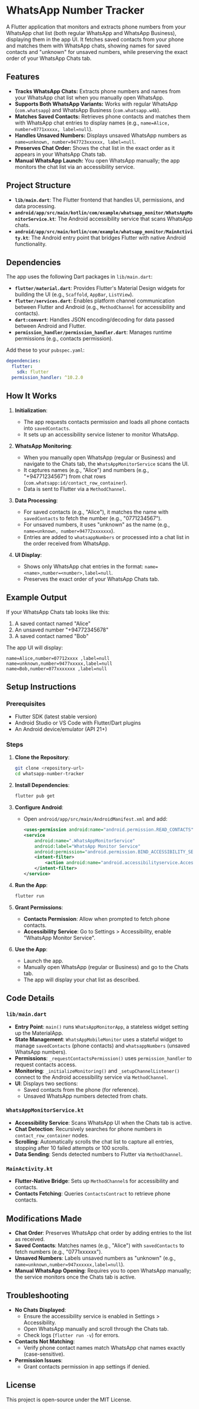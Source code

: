 # WhatsApp Number Tracker

A Flutter application that monitors and extracts phone numbers from your WhatsApp chat list (both regular WhatsApp and WhatsApp Business), displaying them in the app UI. It fetches saved contacts from your phone and matches them with WhatsApp chats, showing names for saved contacts and "unknown" for unsaved numbers, while preserving the exact order of your WhatsApp Chats tab.

## Features
- **Tracks WhatsApp Chats:** Extracts phone numbers and names from your WhatsApp chat list when you manually open WhatsApp.
- **Supports Both WhatsApp Variants:** Works with regular WhatsApp (`com.whatsapp`) and WhatsApp Business (`com.whatsapp.w4b`).
- **Matches Saved Contacts:** Retrieves phone contacts and matches them with WhatsApp chat entries to display names (e.g., `name=Alice, number=0771xxxxx, label=null`).
- **Handles Unsaved Numbers:** Displays unsaved WhatsApp numbers as `name=unknown, number=947723xxxxxx, label=null`.
- **Preserves Chat Order:** Shows the chat list in the exact order as it appears in your WhatsApp Chats tab.
- **Manual WhatsApp Launch:** You open WhatsApp manually; the app monitors the chat list via an accessibility service.

## Project Structure
- **`lib/main.dart`**: The Flutter frontend that handles UI, permissions, and data processing.
- **`android/app/src/main/kotlin/com/example/whatsapp_monitor/WhatsAppMonitorService.kt`**: The Android accessibility service that scans WhatsApp chats.
- **`android/app/src/main/kotlin/com/example/whatsapp_monitor/MainActivity.kt`**: The Android entry point that bridges Flutter with native Android functionality.

## Dependencies
The app uses the following Dart packages in `lib/main.dart`:

- **`flutter/material.dart`**: Provides Flutter's Material Design widgets for building the UI (e.g., `Scaffold`, `AppBar`, `ListView`).
- **`flutter/services.dart`**: Enables platform channel communication between Flutter and Android (e.g., `MethodChannel` for accessibility and contacts).
- **`dart:convert`**: Handles JSON encoding/decoding for data passed between Android and Flutter.
- **`permission_handler/permission_handler.dart`**: Manages runtime permissions (e.g., contacts permission).

Add these to your `pubspec.yaml`:
```yaml
dependencies:
  flutter:
    sdk: flutter
  permission_handler: ^10.2.0
```

## How It Works
1. **Initialization**:
   - The app requests contacts permission and loads all phone contacts into `savedContacts`.
   - It sets up an accessibility service listener to monitor WhatsApp.

2. **WhatsApp Monitoring**:
   - When you manually open WhatsApp (regular or Business) and navigate to the Chats tab, the `WhatsAppMonitorService` scans the UI.
   - It captures names (e.g., "Alice") and numbers (e.g., "+94771234567") from chat rows (`com.whatsapp:id/contact_row_container`).
   - Data is sent to Flutter via a `MethodChannel`.

3. **Data Processing**:
   - For saved contacts (e.g., "Alice"), it matches the name with `savedContacts` to fetch the number (e.g., "0771234567").
   - For unsaved numbers, it uses "unknown" as the name (e.g., `name=unknown, number=94772xxxxxxx`).
   - Entries are added to `whatsappNumbers` or processed into a chat list in the order received from WhatsApp.

4. **UI Display**:
   - Shows only WhatsApp chat entries in the format: `name=<name>,number=<number>,label=null`.
   - Preserves the exact order of your WhatsApp Chats tab.

## Example Output
If your WhatsApp Chats tab looks like this:
1. A saved contact named "Alice"
2. An unsaved number "+94772345678"
3. A saved contact named "Bob"

The app UI will display:
```
name=Alice,number=07712xxxx ,label=null
name=unknown,number=9477xxxxx,label=null
name=Bob,number=077xxxxxxx ,label=null
```

## Setup Instructions
### Prerequisites
- Flutter SDK (latest stable version)
- Android Studio or VS Code with Flutter/Dart plugins
- An Android device/emulator (API 21+)

### Steps
1. **Clone the Repository**:
   ```bash
   git clone <repository-url>
   cd whatsapp-number-tracker
   ```

2. **Install Dependencies**:
   ```bash
   flutter pub get
   ```

3. **Configure Android**:
   - Open `android/app/src/main/AndroidManifest.xml` and add:
     ```xml
     <uses-permission android:name="android.permission.READ_CONTACTS" />
     <service
         android:name=".WhatsAppMonitorService"
         android:label="WhatsApp Monitor Service"
         android:permission="android.permission.BIND_ACCESSIBILITY_SERVICE">
         <intent-filter>
             <action android:name="android.accessibilityservice.AccessibilityService" />
         </intent-filter>
     </service>
     ```

4. **Run the App**:
   ```bash
   flutter run
   ```

5. **Grant Permissions**:
   - **Contacts Permission**: Allow when prompted to fetch phone contacts.
   - **Accessibility Service**: Go to Settings > Accessibility, enable "WhatsApp Monitor Service".

6. **Use the App**:
   - Launch the app.
   - Manually open WhatsApp (regular or Business) and go to the Chats tab.
   - The app will display your chat list as described.

## Code Details
### `lib/main.dart`
- **Entry Point**: `main()` runs `WhatsAppMonitorApp`, a stateless widget setting up the MaterialApp.
- **State Management**: `WhatsAppMobileMonitor` uses a stateful widget to manage `savedContacts` (phone contacts) and `whatsappNumbers` (unsaved WhatsApp numbers).
- **Permissions**: `_requestContactsPermission()` uses `permission_handler` to request contacts access.
- **Monitoring**: `_initializeMonitoring()` and `_setupChannelListener()` connect to the Android accessibility service via `MethodChannel`.
- **UI**: Displays two sections:
  - Saved contacts from the phone (for reference).
  - Unsaved WhatsApp numbers detected from chats.

### `WhatsAppMonitorService.kt`
- **Accessibility Service**: Scans WhatsApp UI when the Chats tab is active.
- **Chat Detection**: Recursively searches for phone numbers in `contact_row_container` nodes.
- **Scrolling**: Automatically scrolls the chat list to capture all entries, stopping after 10 failed attempts or 100 scrolls.
- **Data Sending**: Sends detected numbers to Flutter via `MethodChannel`.

### `MainActivity.kt`
- **Flutter-Native Bridge**: Sets up `MethodChannel`s for accessibility and contacts.
- **Contacts Fetching**: Queries `ContactsContract` to retrieve phone contacts.

## Modifications Made
- **Chat Order**: Preserves WhatsApp chat order by adding entries to the list as received.
- **Saved Contacts**: Matches names (e.g., "Alice") with `savedContacts` to fetch numbers (e.g., "0771xxxxxx").
- **Unsaved Numbers**: Labels unsaved numbers as "unknown" (e.g., `name=unknown,number=947xxxxxx,label=null`).
- **Manual WhatsApp Opening**: Requires you to open WhatsApp manually; the service monitors once the Chats tab is active.

## Troubleshooting
- **No Chats Displayed**:
  - Ensure the accessibility service is enabled in Settings > Accessibility.
  - Open WhatsApp manually and scroll through the Chats tab.
  - Check logs (`flutter run -v`) for errors.
- **Contacts Not Matching**:
  - Verify phone contact names match WhatsApp chat names exactly (case-sensitive).
- **Permission Issues**:
  - Grant contacts permission in app settings if denied.


## License
This project is open-source under the MIT License.

